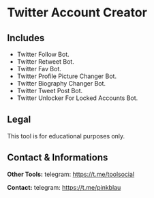 # Twitter Account Creator


## Includes
- Twitter Follow Bot.
- Twitter Retweet Bot.
- Twitter Fav Bot.
- Twitter Profile Picture Changer Bot.
- Twitter Biography Changer Bot.
- Twitter Tweet Post Bot.
- Twitter Unlocker For Locked Accounts Bot.


## Legal
This tool is for educational purposes only.
## Contact & Informations
**Other Tools:** telegram: https://t.me/toolsocial

**Contact:** telegram: https://t.me/pinkblau
